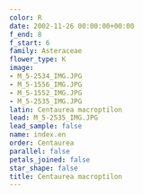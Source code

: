 ```yaml
---
color: R
date: 2002-11-26 00:00:00+00:00
f_end: 8
f_start: 6
family: Asteraceae
flower_type: K
image:
- M_5-2534_IMG.JPG
- M_5-1556_IMG.JPG
- M_5-1552_IMG.JPG
- M_5-2535_IMG.JPG
latin: Centaurea macroptilon
lead: M_5-2535_IMG.JPG
lead_sample: false
name: index.en
order: Centaurea
parallel: false
petals_joined: false
star_shape: false
title: Centaurea macroptilon
---
```

